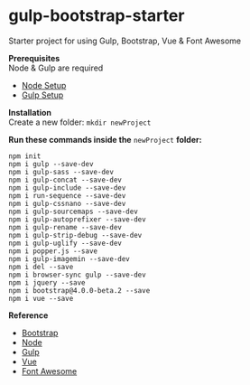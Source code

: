 # gulp-bootstrap-starter
Starter project for using Gulp, Bootstrap, Vue & Font Awesome

**Prerequisites**  
Node & Gulp are required  
- [Node Setup](https://nodejs.org)  
- [Gulp Setup](https://github.com/gulpjs/gulp/blob/master/docs/getting-started.md)  

  
**Installation**  
Create a new folder: `mkdir newProject`

**Run these commands inside the** `newProject` **folder:**  

```
npm init   
npm i gulp --save-dev    
npm i gulp-sass --save-dev  
npm i gulp-concat --save-dev  
npm i gulp-include --save-dev  
npm i run-sequence --save-dev  
npm i gulp-cssnano --save-dev  
npm i gulp-sourcemaps --save-dev  
npm i gulp-autoprefixer --save-dev  
npm i gulp-rename --save-dev   
npm i gulp-strip-debug --save-dev   
npm i gulp-uglify --save-dev   
npm i popper.js --save  
npm i gulp-imagemin --save-dev   
npm i del --save   
npm i browser-sync gulp --save-dev  
npm i jquery --save  
npm i bootstrap@4.0.0-beta.2 --save  
npm i vue --save
```

**Reference**
- [Bootstrap](http://getbootstrap.com/)
- [Node](https://nodejs.org/)  
- [Gulp](https://gulpjs.com/)  
- [Vue](https://vuejs.org/)  
- [Font Awesome](http://fontawesome.io/)  
